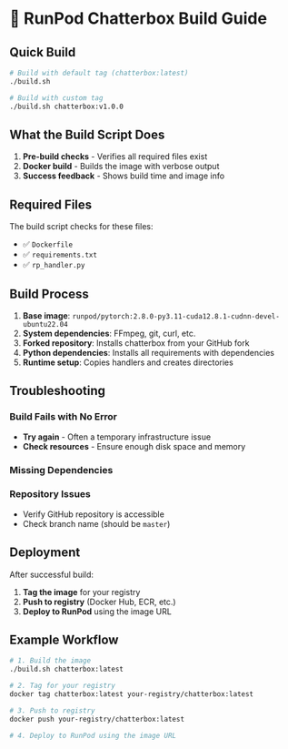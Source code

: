 # 🚀 RunPod Chatterbox Build Guide

## Quick Build

```bash
# Build with default tag (chatterbox:latest)
./build.sh

# Build with custom tag
./build.sh chatterbox:v1.0.0
```

## What the Build Script Does

1. **Pre-build checks** - Verifies all required files exist
2. **Docker build** - Builds the image with verbose output
3. **Success feedback** - Shows build time and image info

## Required Files

The build script checks for these files:
- ✅ `Dockerfile`
- ✅ `requirements.txt`
- ✅ `rp_handler.py`


## Build Process

1. **Base image**: `runpod/pytorch:2.8.0-py3.11-cuda12.8.1-cudnn-devel-ubuntu22.04`
2. **System dependencies**: FFmpeg, git, curl, etc.
3. **Forked repository**: Installs chatterbox from your GitHub fork
4. **Python dependencies**: Installs all requirements with dependencies
5. **Runtime setup**: Copies handlers and creates directories

## Troubleshooting

### Build Fails with No Error
- **Try again** - Often a temporary infrastructure issue
- **Check resources** - Ensure enough disk space and memory

### Missing Dependencies



### Repository Issues
- Verify GitHub repository is accessible
- Check branch name (should be `master`)

## Deployment

After successful build:
1. **Tag the image** for your registry
2. **Push to registry** (Docker Hub, ECR, etc.)
3. **Deploy to RunPod** using the image URL

## Example Workflow

```bash
# 1. Build the image
./build.sh chatterbox:latest

# 2. Tag for your registry
docker tag chatterbox:latest your-registry/chatterbox:latest

# 3. Push to registry
docker push your-registry/chatterbox:latest

# 4. Deploy to RunPod using the image URL
``` 